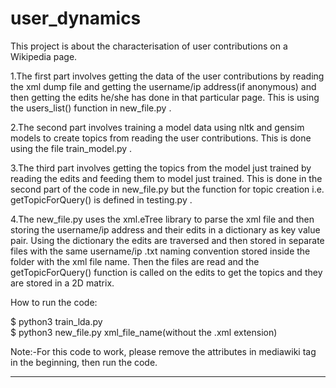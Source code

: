 # user_dynamics
This project is about the characterisation of user contributions on a Wikipedia page.

1.The first part involves getting the data of the user contributions by reading the xml dump file and getting the 
  username/ip address(if anonymous) and then getting the edits he/she has done in that particular page. This is 
  using the users_list() function in new_file.py .
  
2.The second part involves training a model data using nltk and gensim models to create topics from reading the 
  user contributions. This is done using the file train_model.py .
  
3.The third part involves getting the topics from the model just trained by reading the edits and feeding them to
  model just trained. This is done in the second part of the code in new_file.py but the function for topic creation
  i.e. getTopicForQuery() is defined in testing.py .
  
4.The new_file.py uses the xml.eTree library to parse the xml file and then storing the username/ip address and their
  edits in a dictionary as key value pair. Using the dictionary the edits are traversed and then stored in separate files
  with the same username/ip .txt naming convention stored inside the folder with the xml file name. Then the files are read
  and the getTopicForQuery() function is called on the edits to get the topics and they are stored in a 2D matrix.
  
How to run the code:

$ python3 train_lda.py\
$ python3 new_file.py xml_file_name(without the .xml extension)

Note:-For this code to work, please remove the attributes in mediawiki tag in the beginning, then run the code.
  
-----------------------------------------------------------------
